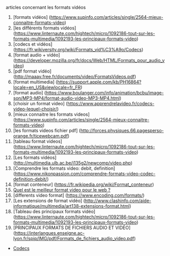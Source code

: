 
articles concernant les formats vidéos
1. [formats vidéos] (https://www.supinfo.com/articles/single/2564-mieux-connaitre-formats-video)
2. [les différents formats vidéos] (https://www.linternaute.com/hightech/micro/1092186-tout-sur-les-formats-multimedia/1092193-les-principaux-formats-video)
3. [codecs et vidéos] (https://fr.wikiversity.org/wiki/Formats_vid%C3%A9o/Codecs)
4. [format audio + vidéo] (https://developer.mozilla.org/fr/docs/Web/HTML/Formats_pour_audio_video)
5. [pdf format vidéo] (http://maaav.free.fr/documents/video/FormatsVideos.pdf)
6. [format multimedia] (https://support.apple.com/kb/PH16864?locale=en_US&viewlocale=fr_FR)
7. [format audio] (https://www.boulanger.com/info/animation/bcbu/image-son/MP3-MP4/format-audio-video-MP3-MP4.html)
8. [choisir un format video] (https://www.apprendrelavideo.fr/codecs-video-lequel-choisir/)
9. [mieux connaitre les formats videos] (https://www.supinfo.com/articles/single/2564-mieux-connaitre-formats-video)
10. [les formats videos fichier pdf] (http://forces.physiques.66.pagesperso-orange.fr/ticewebcam.pdf)
11. [tableau format videos] (https://www.linternaute.com/hightech/micro/1092186-tout-sur-les-formats-multimedia/1092193-les-principaux-formats-video)
12. [Les formats vidéos] (http://multimedia.ulb.ac.be/i135g2/newcomp/video.php)
13. [Comprendre les formats video: debit, definition] (https://www.nikonpassion.com/comprendre-formats-video-codec-definition-debit/)
14. [format conteneur] (https://fr.wikipedia.org/wiki/Format_conteneur)
15. [Quel est le meilleur format video pour le web ?](https://www.kalyzee.com/quel-meilleur-format-video-web/)
16. [differents video format] (https://www.encoding.com/formats/)
17. [Les extensions de format vidéo] (http://www.clashinfo.com/aide-informatique/multimedia/art138-extensions-format.html)
18. [Tableau des principaux formats vidéo] (https://www.linternaute.com/hightech/micro/1092186-tout-sur-les-formats-multimedia/1092193-les-principaux-formats-video)
19. [PRINCIPAUX FORMATS DE FICHIERS AUDIO ET VIDÉO] (https://interlangues.enseigne.ac-lyon.fr/spip/IMG/pdf/Formats_de_fichiers_audio_video.pdf)

- [Codecs](Codecs.md)
